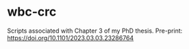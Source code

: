 # wbc-crc
Scripts associated with Chapter 3 of my PhD thesis.
Pre-print: https://doi.org/10.1101/2023.03.03.23286764